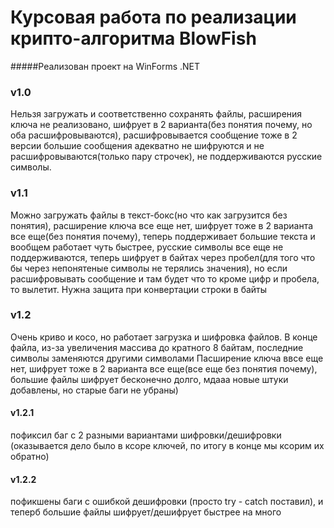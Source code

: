 # Курсовая работа по реализации крипто-алгоритма BlowFish
#####Реализован проект на WinForms .NET

### v1.0
Нельзя загружать и соответственно сохранять файлы, 
расширения ключа не реализовано,
шифрует в 2 варианта(без понятия почему, но оба расшифровываются),
расшифровывается сообщение тоже в 2 версии
большие сообщения адекватно не шифруются и не расшифровываются(только пару строчек),
не поддерживаются русские символы.

### v1.1
Можно загружать файлы в текст-бокс(но что как загрузится без понятия),
расширение ключа все еще нет,
шифрует тоже в 2 варианта все еще(без понятия почему),
теперь поддерживает большие текста и вообщем работает чуть быстрее,
русские символы все еще не поддерживаются,
теперь шифрует в байтах через пробел(для того что бы через непонятеные символы не терялись значения),
но если расшифровывать сообщение и там будет что то кроме цифр и пробела, то вылетит. Нужна защита при конвертации строки в байты

### v1.2
Очень криво и косо, но работает загрузка и шифровка файлов. В конце файла, из-за увеличения массива до кратного 8 байтам, последние символы заменяются другими символами
Пасширение ключа ввсе еще нет,
шифрует тоже в 2 варианта все еще(все еще без понятия почему),
большие файлы шифрует бесконечно долго, мдааа
новые штуки добавлены, но старые баги не убраны)

#### v1.2.1
пофиксил баг с 2 разными вариантами шифровки/дешифровки (оказывается дело было в ксоре ключей, по итогу в конце мы ксорим их обратно)

#### v1.2.2
пофикшены баги с ошибкой дешифровки (просто try - catch поставил), и теперб большие файлы шифрует/дешифрует быстрее на много
